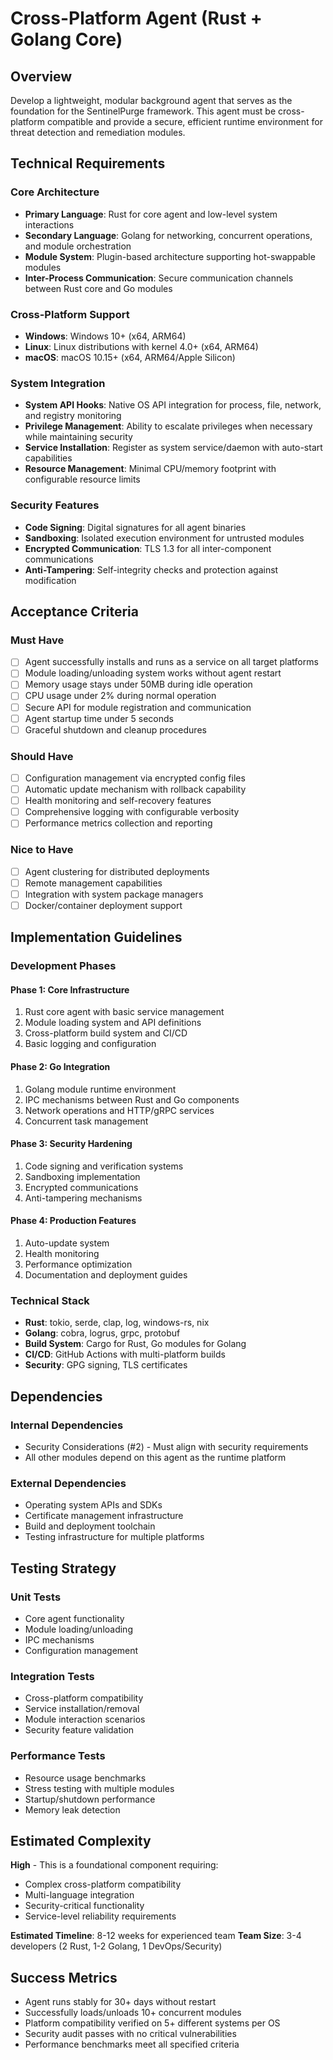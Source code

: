 # Cross-Platform Agent (Rust + Golang Core)

## Overview

Develop a lightweight, modular background agent that serves as the foundation for the SentinelPurge framework. This agent must be cross-platform compatible and provide a secure, efficient runtime environment for threat detection and remediation modules.

## Technical Requirements

### Core Architecture
- **Primary Language**: Rust for core agent and low-level system interactions
- **Secondary Language**: Golang for networking, concurrent operations, and module orchestration
- **Module System**: Plugin-based architecture supporting hot-swappable modules
- **Inter-Process Communication**: Secure communication channels between Rust core and Go modules

### Cross-Platform Support
- **Windows**: Windows 10+ (x64, ARM64)
- **Linux**: Linux distributions with kernel 4.0+ (x64, ARM64)
- **macOS**: macOS 10.15+ (x64, ARM64/Apple Silicon)

### System Integration
- **System API Hooks**: Native OS API integration for process, file, network, and registry monitoring
- **Privilege Management**: Ability to escalate privileges when necessary while maintaining security
- **Service Installation**: Register as system service/daemon with auto-start capabilities
- **Resource Management**: Minimal CPU/memory footprint with configurable resource limits

### Security Features
- **Code Signing**: Digital signatures for all agent binaries
- **Sandboxing**: Isolated execution environment for untrusted modules
- **Encrypted Communication**: TLS 1.3 for all inter-component communications
- **Anti-Tampering**: Self-integrity checks and protection against modification

## Acceptance Criteria

### Must Have
- [ ] Agent successfully installs and runs as a service on all target platforms
- [ ] Module loading/unloading system works without agent restart
- [ ] Memory usage stays under 50MB during idle operation
- [ ] CPU usage under 2% during normal operation
- [ ] Secure API for module registration and communication
- [ ] Agent startup time under 5 seconds
- [ ] Graceful shutdown and cleanup procedures

### Should Have
- [ ] Configuration management via encrypted config files
- [ ] Automatic update mechanism with rollback capability
- [ ] Health monitoring and self-recovery features
- [ ] Comprehensive logging with configurable verbosity
- [ ] Performance metrics collection and reporting

### Nice to Have
- [ ] Agent clustering for distributed deployments
- [ ] Remote management capabilities
- [ ] Integration with system package managers
- [ ] Docker/container deployment support

## Implementation Guidelines

### Development Phases

#### Phase 1: Core Infrastructure
1. Rust core agent with basic service management
2. Module loading system and API definitions
3. Cross-platform build system and CI/CD
4. Basic logging and configuration

#### Phase 2: Go Integration
1. Golang module runtime environment
2. IPC mechanisms between Rust and Go components
3. Network operations and HTTP/gRPC services
4. Concurrent task management

#### Phase 3: Security Hardening
1. Code signing and verification systems
2. Sandboxing implementation
3. Encrypted communications
4. Anti-tampering mechanisms

#### Phase 4: Production Features
1. Auto-update system
2. Health monitoring
3. Performance optimization
4. Documentation and deployment guides

### Technical Stack
- **Rust**: tokio, serde, clap, log, windows-rs, nix
- **Golang**: cobra, logrus, grpc, protobuf
- **Build System**: Cargo for Rust, Go modules for Golang
- **CI/CD**: GitHub Actions with multi-platform builds
- **Security**: GPG signing, TLS certificates

## Dependencies

### Internal Dependencies
- Security Considerations (#2) - Must align with security requirements
- All other modules depend on this agent as the runtime platform

### External Dependencies
- Operating system APIs and SDKs
- Certificate management infrastructure
- Build and deployment toolchain
- Testing infrastructure for multiple platforms

## Testing Strategy

### Unit Tests
- Core agent functionality
- Module loading/unloading
- IPC mechanisms
- Configuration management

### Integration Tests
- Cross-platform compatibility
- Service installation/removal
- Module interaction scenarios
- Security feature validation

### Performance Tests
- Resource usage benchmarks
- Stress testing with multiple modules
- Startup/shutdown performance
- Memory leak detection

## Estimated Complexity

**High** - This is a foundational component requiring:
- Complex cross-platform compatibility
- Multi-language integration
- Security-critical functionality
- Service-level reliability requirements

**Estimated Timeline**: 8-12 weeks for experienced team
**Team Size**: 3-4 developers (2 Rust, 1-2 Golang, 1 DevOps/Security)

## Success Metrics

- Agent runs stably for 30+ days without restart
- Successfully loads/unloads 10+ concurrent modules
- Platform compatibility verified on 5+ different systems per OS
- Security audit passes with no critical vulnerabilities
- Performance benchmarks meet all specified criteria